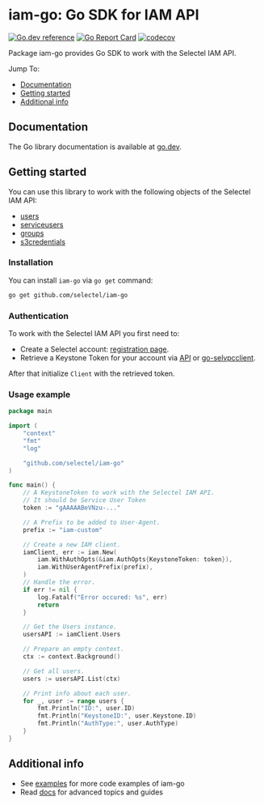 # iam-go: Go SDK for IAM API

[![Go.dev reference](https://img.shields.io/badge/go.dev-reference-007d9c?logo=go&logoColor=white&style=flat-square)](https://pkg.go.dev/github.com/selectel/iam-go/)
[![Go Report Card](https://goreportcard.com/badge/github.com/selectel/iam-go)](https://goreportcard.com/report/github.com/selectel/iam-go)
[![codecov](https://codecov.io/gh/Selectel/iam-go/branch/main/graph/badge.svg)](https://codecov.io/gh/Selectel/iam-go)

Package iam-go provides Go SDK to work with the Selectel IAM API.

Jump To:
* [Documentation](#Documentation)
* [Getting started](#Getting-started)
* [Additional info](#Additional-info)

## Documentation

The Go library documentation is available at [go.dev](https://pkg.go.dev/github.com/selectel/iam-go/).

## Getting started

You can use this library to work with the following objects of the Selectel IAM API:

* [users](https://pkg.go.dev/github.com/selectel/iam-go/service/users)
* [serviceusers](https://pkg.go.dev/github.com/selectel/iam-go/service/serviceusers)
* [groups](https://pkg.go.dev/github.com/selectel/iam-go/service/groups)
* [s3credentials](https://pkg.go.dev/github.com/selectel/iam-go/service/s3credentials)

### Installation

You can install `iam-go` via `go get` command:

```bash
go get github.com/selectel/iam-go
```

### Authentication

To work with the Selectel IAM API you first need to:

* Create a Selectel account: [registration page](https://my.selectel.ru/registration).
* Retrieve a Keystone Token for your account via [API](https://developers.selectel.com/docs/control-panel/authorization/#obtain-keystone-token) or [go-selvpcclient](https://github.com/selectel/go-selvpcclient).

After that initialize `Client` with the retrieved token.


### Usage example

```go
package main

import (
    "context"
    "fmt"
    "log"

    "github.com/selectel/iam-go"
)

func main() {
    // A KeystoneToken to work with the Selectel IAM API.
    // It should be Service User Token
    token := "gAAAAABeVNzu-..."

    // A Prefix to be added to User-Agent.
    prefix := "iam-custom"

    // Create a new IAM client.
    iamClient, err := iam.New(
    	iam.WithAuthOpts(&iam.AuthOpts{KeystoneToken: token}),
    	iam.WithUserAgentPrefix(prefix),
    )
    // Handle the error.
    if err != nil {
        log.Fatalf("Error occured: %s", err)
        return
    }

    // Get the Users instance.
    usersAPI := iamClient.Users

    // Prepare an empty context.
    ctx := context.Background()

    // Get all users.
    users := usersAPI.List(ctx)

    // Print info about each user.
    for _, user := range users {
        fmt.Println("ID:", user.ID)
        fmt.Println("KeystoneID:", user.Keystone.ID)
        fmt.Println("AuthType:", user.AuthType)
    }
}
```

## Additional info
* See [examples](./examples) for more code examples of iam-go
* Read [docs](./docs) for advanced topics and guides

